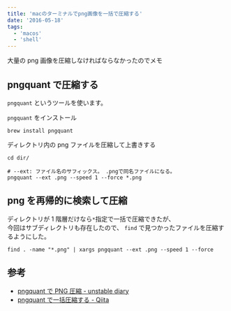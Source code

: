 ```yaml
---
title: 'macのターミナルでpng画像を一括で圧縮する'
date: '2016-05-18'
tags:
  - 'macos'
  - 'shell'
---
```


大量の png 画像を圧縮しなければならなかったのでメモ

## pngquant で圧縮する

`pngquant` というツールを使います。

`pngquant` をインストール

```
brew install pngquant
```

ディレクトリ内の png ファイルを圧縮して上書きする

```
cd dir/

# --ext: ファイル名のサフィックス。 .pngで同名ファイルになる。
pngquant --ext .png --speed 1 --force *.png
```

## png を再帰的に検索して圧縮

ディレクトリが 1 階層だけなら`*`指定で一括で圧縮できたが、  
今回はサブディレクトリも存在したので、 `find` で見つかったファイルを圧縮するようにした。

```
find . -name "*.png" | xargs pngquant --ext .png --speed 1 --force
```

## 参考

- [pngquant で PNG 圧縮 - unstable diary](http://nukesaq88.hatenablog.com/entry/2013/04/16/194251)
- [pngquant で一括圧縮する - Qiita](http://qiita.com/tusimarimo/items/0c0e666fecdda2ac927a)
